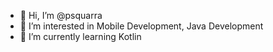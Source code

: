 - 👋 Hi, I’m @psquarra
- 👀 I’m interested in Mobile Development, Java Development
- 🌱 I’m currently learning Kotlin

<!---
psquarra/psquarra is a ✨ special ✨ repository because its `README.md` (this file) appears on your GitHub profile.
You can click the Preview link to take a look at your changes.
--->
